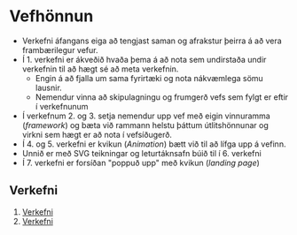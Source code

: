 # Vefhönnun

* Verkefni áfangans eiga að tengjast saman og afrakstur þeirra á að vera frambærilegur vefur. 
* Í 1. verkefni er ákveðið hvaða þema á að nota sem undirstaða undir verkefnin til að hægt sé að meta verkefnin. 
    * Engin á að fjalla um sama fyrirtæki og nota nákvæmlega sömu lausnir. 
    * Nemendur vinna að skipulagningu og frumgerð vefs sem fylgt er eftir í verkefnunum
* Í verkefnum 2. og 3. setja nemendur upp vef með eigin vinnuramma (_framework_) og bæta við rammann helstu þáttum útlitshönnunar og virkni sem hægt er að nota í vefsíðugerð. 
* Í 4. og 5. verkefni er kvikun (_Animation_) bætt við til að lífga upp á vefinn. 
* Unnið er með SVG teikningar og leturtáknsafn búið til í 6. verkefni
* Í 7. verkefni er forsíðan "poppuð upp" með kvikun (_landing page_)

## Verkefni

1. [Verkefni](Verkefni-1/)
2. [Verkefni](Verkefni-2/)

